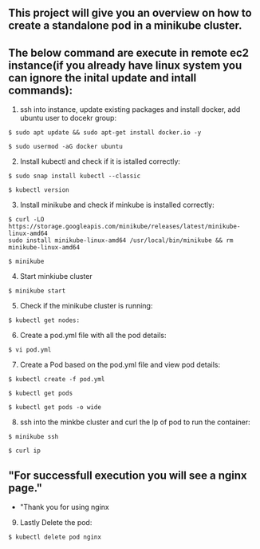 ## This project will give you an overview on how to create a standalone pod in a minikube cluster.

## The below command are execute in remote ec2 instance(if you already have linux system you can ignore the inital update and intall commands):

1) ssh into instance, update existing packages and install docker, add ubuntu user to docekr group:
```
$ sudo apt update && sudo apt-get install docker.io -y
```
```
$ sudo usermod -aG docker ubuntu
```

2) Install kubectl and check if it is istalled correctly:

```
$ sudo snap install kubectl --classic
```
```
$ kubectl version
```
 
3) Install minikube and check if minkube is installed correctly:

```
$ curl -LO https://storage.googleapis.com/minikube/releases/latest/minikube-linux-amd64
sudo install minikube-linux-amd64 /usr/local/bin/minikube && rm minikube-linux-amd64
```
```
$ minikube
```

4) Start minkiube cluster

```
$ minikube start
```

5) Check if the minikube cluster is running:

```
$ kubectl get nodes:
```

6) Create a pod.yml file with all the pod details:
```
$ vi pod.yml
```

7) Create a Pod based on the pod.yml file and view pod details:
```
$ kubectl create -f pod.yml
```
```
$ kubectl get pods
```
```
$ kubectl get pods -o wide
```

8) ssh into the minkbe cluster and curl the Ip of pod to run the container:
```
$ minikube ssh
```
```
$ curl ip
```

## "For successfull execution you will see a nginx page."
 - "Thank you for using nginx

9) Lastly Delete the pod:
```
$ kubectl delete pod nginx
``` 
  